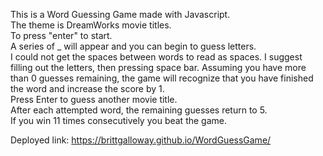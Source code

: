 This is a Word Guessing Game made with Javascript.<br>
The theme is DreamWorks movie titles.<br>
To press "enter" to start.<br>
A series of \_ will appear and you can begin to guess letters.<br>
I could not get the spaces between words to read as spaces. I suggest filling out the letters, then pressing space bar. Assuming you have more than 0 guesses remaining, the game will recognize that you have finished the word and increase the score by 1.<br>
Press Enter to guess another movie title.<br>
After each attempted word, the remaining guesses return to 5.<br>
If you win 11 times consecutively you beat the game.<br>

Deployed link: https://brittgalloway.github.io/WordGuessGame/
